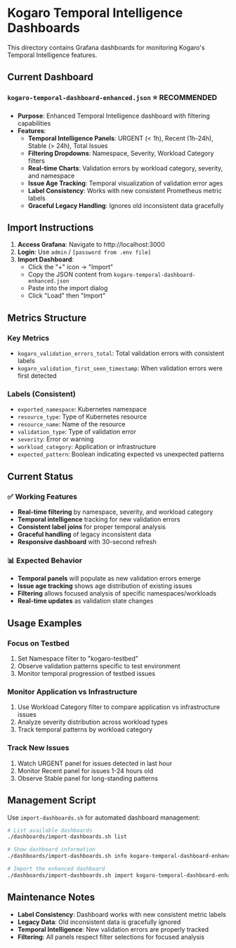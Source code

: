 # Kogaro Temporal Intelligence Dashboards

This directory contains Grafana dashboards for monitoring Kogaro's Temporal Intelligence features.

## Current Dashboard

### `kogaro-temporal-dashboard-enhanced.json` ⭐ **RECOMMENDED**
- **Purpose**: Enhanced Temporal Intelligence dashboard with filtering capabilities
- **Features**:
  - **Temporal Intelligence Panels**: URGENT (< 1h), Recent (1h-24h), Stable (> 24h), Total Issues
  - **Filtering Dropdowns**: Namespace, Severity, Workload Category filters
  - **Real-time Charts**: Validation errors by workload category, severity, and namespace
  - **Issue Age Tracking**: Temporal visualization of validation error ages
  - **Label Consistency**: Works with new consistent Prometheus metric labels
  - **Graceful Legacy Handling**: Ignores old inconsistent data gracefully

## Import Instructions

1. **Access Grafana**: Navigate to http://localhost:3000
2. **Login**: Use `admin` / `[password from .env file]`
3. **Import Dashboard**:
   - Click the "+" icon → "Import"
   - Copy the JSON content from `kogaro-temporal-dashboard-enhanced.json`
   - Paste into the import dialog
   - Click "Load" then "Import"

## Metrics Structure

### Key Metrics
- `kogaro_validation_errors_total`: Total validation errors with consistent labels
- `kogaro_validation_first_seen_timestamp`: When validation errors were first detected

### Labels (Consistent)
- `exported_namespace`: Kubernetes namespace
- `resource_type`: Type of Kubernetes resource
- `resource_name`: Name of the resource
- `validation_type`: Type of validation error
- `severity`: Error or warning
- `workload_category`: Application or infrastructure
- `expected_pattern`: Boolean indicating expected vs unexpected patterns

## Current Status

### ✅ Working Features
- **Real-time filtering** by namespace, severity, and workload category
- **Temporal intelligence** tracking for new validation errors
- **Consistent label joins** for proper temporal analysis
- **Graceful handling** of legacy inconsistent data
- **Responsive dashboard** with 30-second refresh

### 📊 Expected Behavior
- **Temporal panels** will populate as new validation errors emerge
- **Issue age tracking** shows age distribution of existing issues
- **Filtering** allows focused analysis of specific namespaces/workloads
- **Real-time updates** as validation state changes

## Usage Examples

### Focus on Testbed
1. Set Namespace filter to "kogaro-testbed"
2. Observe validation patterns specific to test environment
3. Monitor temporal progression of testbed issues

### Monitor Application vs Infrastructure
1. Use Workload Category filter to compare application vs infrastructure issues
2. Analyze severity distribution across workload types
3. Track temporal patterns by workload category

### Track New Issues
1. Watch URGENT panel for issues detected in last hour
2. Monitor Recent panel for issues 1-24 hours old
3. Observe Stable panel for long-standing patterns

## Management Script

Use `import-dashboards.sh` for automated dashboard management:

```bash
# List available dashboards
./dashboards/import-dashboards.sh list

# Show dashboard information
./dashboards/import-dashboards.sh info kogaro-temporal-dashboard-enhanced.json

# Import the enhanced dashboard
./dashboards/import-dashboards.sh import kogaro-temporal-dashboard-enhanced.json
```

## Maintenance Notes

- **Label Consistency**: Dashboard works with new consistent metric labels
- **Legacy Data**: Old inconsistent data is gracefully ignored
- **Temporal Intelligence**: New validation errors are properly tracked
- **Filtering**: All panels respect filter selections for focused analysis 